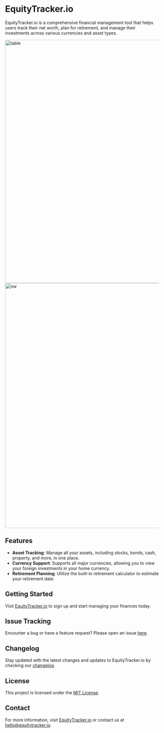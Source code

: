 # EquityTracker.io

EquityTracker.io is a comprehensive financial management tool that helps users track their net worth, plan for retirement, and manage their investments across various currencies and asset types.


<img width="794" alt="table" src="https://github.com/daviddigital/equitytracker-io/assets/23751107/c1f2d038-6d4a-46b7-b28c-dbb579a37571">
<img width="800" alt="nw" src="https://github.com/daviddigital/equitytracker-io/assets/23751107/984aa118-fe65-45a5-9944-e62c6271d2af">

## Features

- **Asset Tracking**: Manage all your assets, including stocks, bonds, cash, property, and more, in one place.
- **Currency Support**: Supports all major currencies, allowing you to view your foreign investments in your home currency.
- **Retirement Planning**: Utilize the built-in retirement calculator to estimate your retirement date.

## Getting Started

Visit [EquityTracker.io](https://www.equitytracker.io/) to sign up and start managing your finances today.

## Issue Tracking

Encounter a bug or have a feature request? Please open an issue [here](https://github.com/daviddigital/equitytracker-io/issues).

## Changelog

Stay updated with the latest changes and updates to EquityTracker.io by checking our [changelog](https://github.com/daviddigital/equitytracker-io/blob/main/CHANGELOG.md).

## License

This project is licensed under the [MIT License](LICENSE).

## Contact

For more information, visit [EquityTracker.io](https://www.equitytracker.io/) or contact us at [hello@equitytracker.io](mailto:hello@equitytracker.io).
